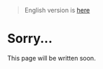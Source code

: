 > English version is [here](https://doc.poac.pm/en/guide/package-layout.html)

# Sorry...
This page will be written soon.
